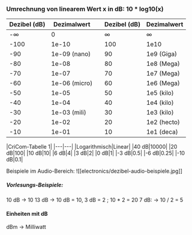 ### Umrechnung von linearem Wert x in dB: 10 * log10(x)

| Dezibel (dB) | Dezimalwert |   | Dezibel (dB) | Dezimalwert |
|--------------|-------------|---|--------------|-------------|
| -∞           | 0           |   | ∞            | ∞           |
| -100         | 1e-10       |   | 100          | 1e10        |
| -90          | 1e-09 (nano)|   | 90           | 1e9 (Giga)  |
| -80          | 1e-08       |   | 80           | 1e8 (Mega)  |
| -70          | 1e-07       |   | 70           | 1e7 (Mega)  |
| -60          | 1e-06 (micro)|   | 60           | 1e6 (Mega)  |
| -50          | 1e-05       |   | 50           | 1e5 (kilo)  |
| -40          | 1e-04       |   | 40           | 1e4 (kilo)  |
| -30          | 1e-03 (mili)|   | 30           | 1e3 (kilo)  |
| -20          | 1e-02       |   | 20           | 1e2 (hecto) |
| -10          | 1e-01       |   | 10           | 1e1 (deca)  |


|CriCom-Tabelle 1|
|---|---|
|Logarithmisch|Linear|
|40 dB|10000|
|20 dB|100|
|10 dB|10|
|6 dB|4|
|3 dB|2|
|0 dB|1|
|-3 dB|0.5|
|-6 dB|0.25|
|-10 dB|0.1|


Beispiele im Audio-Bereich:
![[electronics/dezibel-audio-beispiele.jpg]]


##### Vorlesungs-Beispiele:
10 dB -> 10
13 dB -> 10 dB = 10, 3 dB = 2 ; 10 \* 2 = 20
7 dB:  -> 10 / 2 = 5




#### Einheiten mit dB
dBm -> Milliwatt

